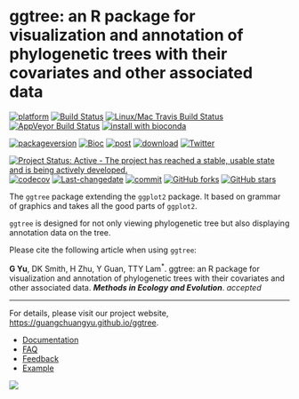 ggtree: an R package for visualization and annotation of phylogenetic trees with their covariates and other associated data
===========================================================================================================================

[![platform](http://www.bioconductor.org/shields/availability/devel/ggtree.svg)](https://www.bioconductor.org/packages/devel/bioc/html/ggtree.html#archives) [![Build Status](http://www.bioconductor.org/shields/build/devel/bioc/ggtree.svg)](https://bioconductor.org/checkResults/devel/bioc-LATEST/ggtree/) [![Linux/Mac Travis Build Status](https://img.shields.io/travis/GuangchuangYu/ggtree/master.svg?label=Mac%20OSX%20%26%20Linux)](https://travis-ci.org/GuangchuangYu/ggtree) [![AppVeyor Build Status](https://img.shields.io/appveyor/ci/Guangchuangyu/ggtree/master.svg?label=Windows)](https://ci.appveyor.com/project/GuangchuangYu/ggtree) [![install with bioconda](https://img.shields.io/badge/install%20with-bioconda-green.svg?style=flat)](http://bioconda.github.io/recipes/bioconductor-ggtree/README.html)

[![packageversion](https://img.shields.io/badge/Package%20version-1.5.7-green.svg?style=flat)](https://github.com/GuangchuangYu/ggtree/blob/master/DESCRIPTION) [![Bioc](http://www.bioconductor.org/shields/years-in-bioc/ggtree.svg)](https://www.bioconductor.org/packages/devel/bioc/html/ggtree.html#since) [![post](http://www.bioconductor.org/shields/posts/ggtree.svg)](https://support.bioconductor.org/t/ggtree/) [![download](http://www.bioconductor.org/shields/downloads/ggtree.svg)](https://bioconductor.org/packages/stats/bioc/ggtree/) [![Twitter](https://img.shields.io/twitter/url/https/github.com/GuangchuangYu/ggtree.svg?style=social)](https://twitter.com/intent/tweet?hashtags=ggtree&url=https://guangchuangyu.github.io/ggtree)

[![Project Status: Active - The project has reached a stable, usable state and is being actively developed.](http://www.repostatus.org/badges/latest/active.svg)](http://www.repostatus.org/#active) [![codecov](https://codecov.io/gh/GuangchuangYu/ggtree/branch/master/graph/badge.svg)](https://codecov.io/gh/GuangchuangYu/ggtree/branch/master/graph/badge.svg) [![Last-changedate](https://img.shields.io/badge/last%20change-2016--08--09-yellowgreen.svg)](https://github.com/GuangchuangYu/ggtree/commits/master) [![commit](http://www.bioconductor.org/shields/commits/bioc/ggtree.svg)](https://www.bioconductor.org/packages/devel/bioc/html/ggtree.html#svn_source) [![GitHub forks](https://img.shields.io/github/forks/GuangchuangYu/ggtree.svg)](https://github.com/GuangchuangYu/ggtree/network) [![GitHub stars](https://img.shields.io/github/stars/GuangchuangYu/ggtree.svg)](https://github.com/GuangchuangYu/ggtree/stargazers)

The `ggtree` package extending the `ggplot2` package. It based on grammar of graphics and takes all the good parts of `ggplot2`.

`ggtree` is designed for not only viewing phylogenetic tree but also displaying annotation data on the tree.

Please cite the following article when using `ggtree`:

**G Yu**, DK Smith, H Zhu, Y Guan, TTY Lam<sup>\*</sup>. ggtree: an R package for visualization and annotation of phylogenetic trees with their covariates and other associated data. ***Methods in Ecology and Evolution***. *accepted*

------------------------------------------------------------------------

For details, please visit our project website, <https://guangchuangyu.github.io/ggtree>.

-   [Documentation](https://guangchuangyu.github.io/ggtree/documentation/)
-   [FAQ](https://guangchuangyu.github.io/ggtree/faq/)
-   [Feedback](https://guangchuangyu.github.io/ggtree/#feedback)
-   [Example](https://guangchuangyu.github.io/ggtree/featuredArticles/)

[![](https://guangchuangyu.github.io/ggtree/featured_img/2015_peiyu_1-s2.0-S1567134815300721-gr1.jpg)](https://guangchuangyu.github.io/ggtree/featuredArticles/)
